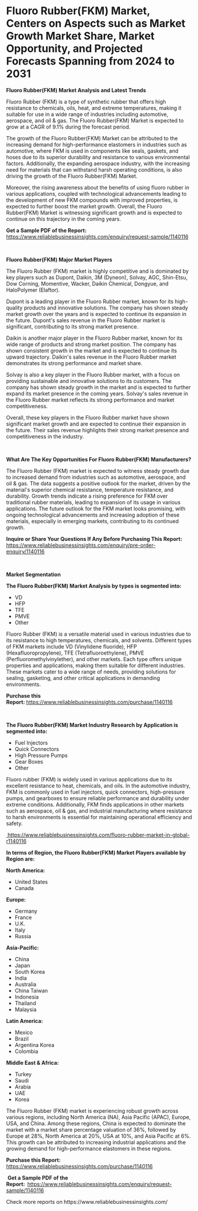 <p><h1>Fluoro Rubber(FKM) Market, Centers on Aspects such as Market Growth Market Share, Market Opportunity, and Projected Forecasts Spanning from 2024 to 2031</h1></p><p><strong>Fluoro Rubber(FKM) Market Analysis and Latest Trends</strong></p>
<p><p>Fluoro Rubber (FKM) is a type of synthetic rubber that offers high resistance to chemicals, oils, heat, and extreme temperatures, making it suitable for use in a wide range of industries including automotive, aerospace, and oil & gas. The Fluoro Rubber(FKM) Market is expected to grow at a CAGR of 9.1% during the forecast period.</p><p>The growth of the Fluoro Rubber(FKM) Market can be attributed to the increasing demand for high-performance elastomers in industries such as automotive, where FKM is used in components like seals, gaskets, and hoses due to its superior durability and resistance to various environmental factors. Additionally, the expanding aerospace industry, with the increasing need for materials that can withstand harsh operating conditions, is also driving the growth of the Fluoro Rubber(FKM) Market.</p><p>Moreover, the rising awareness about the benefits of using fluoro rubber in various applications, coupled with technological advancements leading to the development of new FKM compounds with improved properties, is expected to further boost the market growth. Overall, the Fluoro Rubber(FKM) Market is witnessing significant growth and is expected to continue on this trajectory in the coming years.</p></p>
<p><strong>Get a Sample PDF of the Report:&nbsp;</strong> <a href="https://www.reliablebusinessinsights.com/enquiry/request-sample/1140116">https://www.reliablebusinessinsights.com/enquiry/request-sample/1140116</a></p>
<p>&nbsp;</p>
<p><strong>Fluoro Rubber(FKM) Major Market Players</strong></p>
<p><p>The Fluoro Rubber (FKM) market is highly competitive and is dominated by key players such as Dupont, Daikin, 3M (Dyneon), Solvay, AGC, Shin-Etsu, Dow Corning, Momentive, Wacker, Daikin Chemical, Dongyue, and HaloPolymer (Elaftor).</p><p>Dupont is a leading player in the Fluoro Rubber market, known for its high-quality products and innovative solutions. The company has shown steady market growth over the years and is expected to continue its expansion in the future. Dupont's sales revenue in the Fluoro Rubber market is significant, contributing to its strong market presence.</p><p>Daikin is another major player in the Fluoro Rubber market, known for its wide range of products and strong market position. The company has shown consistent growth in the market and is expected to continue its upward trajectory. Daikin's sales revenue in the Fluoro Rubber market demonstrates its strong performance and market share.</p><p>Solvay is also a key player in the Fluoro Rubber market, with a focus on providing sustainable and innovative solutions to its customers. The company has shown steady growth in the market and is expected to further expand its market presence in the coming years. Solvay's sales revenue in the Fluoro Rubber market reflects its strong performance and market competitiveness.</p><p>Overall, these key players in the Fluoro Rubber market have shown significant market growth and are expected to continue their expansion in the future. Their sales revenue highlights their strong market presence and competitiveness in the industry.</p></p>
<p>&nbsp;</p>
<p><strong>What Are The Key Opportunities For Fluoro Rubber(FKM) Manufacturers?</strong></p>
<p><p>The Fluoro Rubber (FKM) market is expected to witness steady growth due to increased demand from industries such as automotive, aerospace, and oil & gas. The data suggests a positive outlook for the market, driven by the material's superior chemical resistance, temperature resistance, and durability. Growth trends indicate a rising preference for FKM over traditional rubber materials, leading to expansion of its usage in various applications. The future outlook for the FKM market looks promising, with ongoing technological advancements and increasing adoption of these materials, especially in emerging markets, contributing to its continued growth.</p></p>
<p><strong>Inquire or Share Your Questions If Any Before Purchasing This Report:</strong> <a href="https://www.reliablebusinessinsights.com/enquiry/pre-order-enquiry/1140116">https://www.reliablebusinessinsights.com/enquiry/pre-order-enquiry/1140116</a></p>
<p>&nbsp;</p>
<p><strong>Market Segmentation</strong></p>
<p><strong>The Fluoro Rubber(FKM) Market Analysis by types is segmented into:</strong></p>
<p><ul><li>VD</li><li>HFP</li><li>TFE</li><li>PMVE</li><li>Other</li></ul></p>
<p><p>Fluoro Rubber (FKM) is a versatile material used in various industries due to its resistance to high temperatures, chemicals, and solvents. Different types of FKM markets include VD (Vinylidene fluoride), HFP (Hexafluoropropylene), TFE (Tetrafluoroethylene), PMVE (Perfluoromethylvinylether), and other markets. Each type offers unique properties and applications, making them suitable for different industries. These markets cater to a wide range of needs, providing solutions for sealing, gasketing, and other critical applications in demanding environments.</p></p>
<p><strong>Purchase this Report:&nbsp;</strong><a href="https://www.reliablebusinessinsights.com/purchase/1140116">https://www.reliablebusinessinsights.com/purchase/1140116</a></p>
<p>&nbsp;</p>
<p><strong>The Fluoro Rubber(FKM) Market Industry Research by Application is segmented into:</strong></p>
<p><ul><li>Fuel Injectors</li><li>Quick Connectors</li><li>High Pressure Pumps</li><li>Gear Boxes</li><li>Other</li></ul></p>
<p><p>Fluoro rubber (FKM) is widely used in various applications due to its excellent resistance to heat, chemicals, and oils. In the automotive industry, FKM is commonly used in fuel injectors, quick connectors, high-pressure pumps, and gearboxes to ensure reliable performance and durability under extreme conditions. Additionally, FKM finds applications in other markets such as aerospace, oil & gas, and industrial manufacturing where resistance to harsh environments is essential for maintaining operational efficiency and safety.</p></p>
<p><a href="https://www.reliablebusinessinsights.com/fluoro-rubber-market-in-global-r1140116">&nbsp;https://www.reliablebusinessinsights.com/fluoro-rubber-market-in-global-r1140116</a></p>
<p><strong>In terms of Region, the Fluoro Rubber(FKM) Market Players available by Region are:</strong></p>
<p>
    <p> <strong> North America: </strong>
        <ul>
            <li>United States</li>
            <li>Canada</li>
        </ul>
        </p> 
    <p> <strong> Europe: </strong>
        <ul>
            <li>Germany</li>
            <li>France</li>
            <li>U.K.</li>
            <li>Italy</li>
            <li>Russia</li>
        </ul>
        </p> 
    <p> <strong> Asia-Pacific: </strong>
        <ul>
            <li>China</li>
            <li>Japan</li>
            <li>South Korea</li>
            <li>India</li>
            <li>Australia</li>
            <li>China Taiwan</li>
            <li>Indonesia</li>
            <li>Thailand</li>
            <li>Malaysia</li>
        </ul>
        </p> 
    <p> <strong> Latin America: </strong>
        <ul>
            <li>Mexico</li>
            <li>Brazil</li>
            <li>Argentina Korea</li>
            <li>Colombia</li>
        </ul>
        </p> 
    <p> <strong> Middle East & Africa: </strong>
        <ul>
            <li>Turkey</li>
            <li>Saudi</li>
            <li>Arabia</li>
            <li>UAE</li>
            <li>Korea</li>
        </ul>
    </p>
    </p>
<p><p>The Fluoro Rubber (FKM) market is experiencing robust growth across various regions, including North America (NA), Asia Pacific (APAC), Europe, USA, and China. Among these regions, China is expected to dominate the market with a market share percentage valuation of 36%, followed by Europe at 28%, North America at 20%, USA at 10%, and Asia Pacific at 6%. This growth can be attributed to increasing industrial applications and the growing demand for high-performance elastomers in these regions.</p></p>
<p><strong>Purchase this Report: </strong><a href="https://www.reliablebusinessinsights.com/purchase/1140116">https://www.reliablebusinessinsights.com/purchase/1140116</a></p>
<p>&nbsp;<strong>Get a Sample PDF of the Report:&nbsp;&nbsp;</strong><a href="https://www.reliablebusinessinsights.com/enquiry/request-sample/1140116">https://www.reliablebusinessinsights.com/enquiry/request-sample/1140116</a></p>
<p><strong></strong></p>
<p>Check more reports on https://www.reliablebusinessinsights.com/</p>